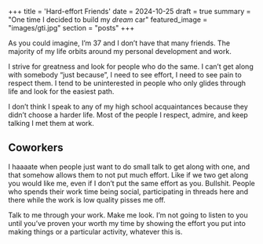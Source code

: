 +++
title = 'Hard-effort Friends'
date = 2024-10-25
draft = true
summary = "One time I decided to build my _dream_ car"
featured_image = "images/gti.jpg"
section = "posts"
+++

As you could imagine, I’m 37 and I don’t have that many friends. The majority of my life orbits around my personal development and work.

I strive for greatness and look for people who do the same. I can’t get along with somebody “just because”, I need to see effort, I need to see pain to respect them. I tend to be uninterested in people who only glides through life and look for the easiest path. 

I don’t think I speak to any of my high school acquaintances because they didn’t choose a harder life. Most of the people I respect, admire, and keep talking I met them at work.

## Coworkers
I haaaate when people just want to do small talk to get along with one, and that somehow allows them to not put much effort. Like if we two get along you would like me, even if I don’t put the same effort as you. Bullshit. People who spends their work time being social, participating in threads here and there while the work is low quality pisses me off.

Talk to me through your work. Make me look. I’m not going to listen to you until you’ve proven your worth my time by showing the effort you put into making things or a particular activity, whatever this is. 
